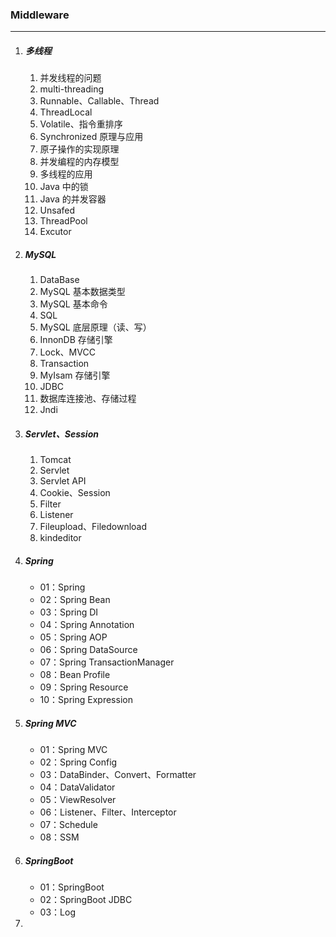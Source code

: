 ### Middleware

------

1. ##### 多线程

   1. 并发线程的问题
   2. multi-threading
   3. Runnable、Callable、Thread
   4. ThreadLocal
   5. Volatile、指令重排序
   6. Synchronized 原理与应用
   7. 原子操作的实现原理
   8. 并发编程的内存模型
   9. 多线程的应用
   10. Java 中的锁
   11. Java 的并发容器
   12. Unsafed
   13. ThreadPool
   14. Excutor

2. ##### MySQL

   1. DataBase
   2. MySQL 基本数据类型
   3. MySQL 基本命令
   4. SQL
   5. MySQL 底层原理（读、写）
   6. InnonDB 存储引擎
   7. Lock、MVCC
   8. Transaction
   9. MyIsam 存储引擎
   10. JDBC
   11. 数据库连接池、存储过程
   12. Jndi

3. ##### Servlet、Session

   1. Tomcat
   2. Servlet
   3. Servlet API
   4. Cookie、Session
   5. Filter
   6. Listener
   7. Fileupload、Filedownload
   8. kindeditor
   
4. ##### Spring

   - 01：Spring
   - 02：Spring Bean
   - 03：Spring DI
   - 04：Spring Annotation
   - 05：Spring AOP
   - 06：Spring DataSource
   - 07：Spring TransactionManager
   - 08：Bean Profile
   - 09：Spring Resource
   - 10：Spring Expression

5. ##### Spring MVC

   - 01：Spring MVC
   - 02：Spring Config
   - 03：DataBinder、Convert、Formatter
   - 04：DataValidator
   - 05：ViewResolver
   - 06：Listener、Filter、Interceptor
   - 07：Schedule
   - 08：SSM

6. ##### SpringBoot

   - 01：SpringBoot
   - 02：SpringBoot JDBC
   - 03：Log

7. 























